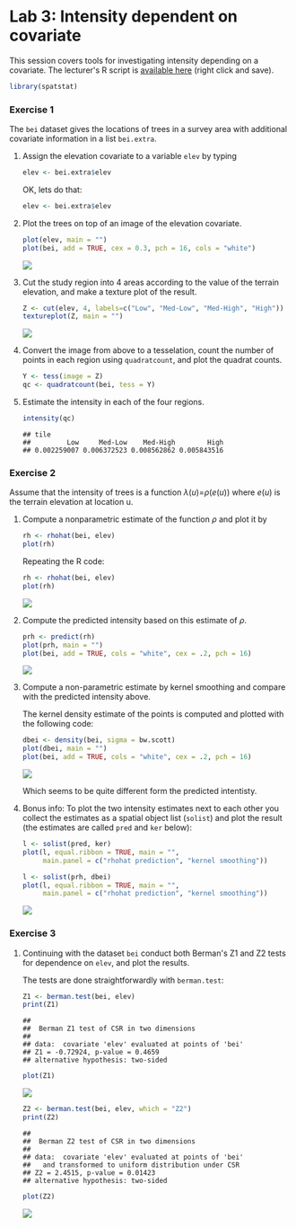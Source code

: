 Lab 3: Intensity dependent on covariate
================

This session covers tools for investigating intensity depending on a covariate.
The lecturer's R script is [available here](https://raw.githubusercontent.com/spatstat/SSAI2017/master/Scripts/script03.R) (right click and save).

``` r
library(spatstat)
```

### Exercise 1

The `bei` dataset gives the locations of trees in a survey area with additional covariate information in a list `bei.extra`.

1.  Assign the elevation covariate to a variable `elev` by typing

    ``` r
    elev <- bei.extra$elev
    ```

    OK, lets do that:

    ``` r
    elev <- bei.extra$elev
    ```

2.  Plot the trees on top of an image of the elevation covariate.

    ``` r
    plot(elev, main = "")
    plot(bei, add = TRUE, cex = 0.3, pch = 16, cols = "white")
    ```

    ![](solution03_files/figure-markdown_github/unnamed-chunk-5-1.png)

3.  Cut the study region into 4 areas according to the value of the terrain elevation, and make a texture plot of the result.

    ``` r
    Z <- cut(elev, 4, labels=c("Low", "Med-Low", "Med-High", "High"))
    textureplot(Z, main = "")
    ```

    ![](solution03_files/figure-markdown_github/unnamed-chunk-6-1.png)

4.  Convert the image from above to a tesselation, count the number of points in each region using `quadratcount`, and plot the quadrat counts.

    ``` r
    Y <- tess(image = Z)
    qc <- quadratcount(bei, tess = Y)
    ```

5.  Estimate the intensity in each of the four regions.

    ``` r
    intensity(qc)
    ```

        ## tile
        ##         Low     Med-Low    Med-High        High 
        ## 0.002259007 0.006372523 0.008562862 0.005843516

### Exercise 2

Assume that the intensity of trees is a function *λ*(*u*)=*ρ*(*e*(*u*)) where *e*(*u*) is the terrain elevation at location u.

1.  Compute a nonparametric estimate of the function *ρ* and plot it by

    ``` r
    rh <- rhohat(bei, elev)
    plot(rh)
    ```

    Repeating the R code:

    ``` r
    rh <- rhohat(bei, elev)
    plot(rh)
    ```

    ![](solution03_files/figure-markdown_github/unnamed-chunk-10-1.png)

2.  Compute the predicted intensity based on this estimate of *ρ*.

    ``` r
    prh <- predict(rh)
    plot(prh, main = "")
    plot(bei, add = TRUE, cols = "white", cex = .2, pch = 16)
    ```

    ![](solution03_files/figure-markdown_github/unnamed-chunk-11-1.png)

3.  Compute a non-parametric estimate by kernel smoothing and compare with the predicted intensity above.

    The kernel density estimate of the points is computed and plotted with the following code:

    ``` r
    dbei <- density(bei, sigma = bw.scott)
    plot(dbei, main = "")
    plot(bei, add = TRUE, cols = "white", cex = .2, pch = 16)
    ```

    ![](solution03_files/figure-markdown_github/unnamed-chunk-12-1.png)

    Which seems to be quite different form the predicted intentisty.

4.  Bonus info: To plot the two intensity estimates next to each other you collect the estimates as a spatial object list (`solist`) and plot the result (the estimates are called `pred` and `ker` below):

    ``` r
    l <- solist(pred, ker)
    plot(l, equal.ribbon = TRUE, main = "", 
         main.panel = c("rhohat prediction", "kernel smoothing"))
    ```

    ``` r
    l <- solist(prh, dbei)
    plot(l, equal.ribbon = TRUE, main = "",
         main.panel = c("rhohat prediction", "kernel smoothing"))
    ```

    ![](solution03_files/figure-markdown_github/unnamed-chunk-14-1.png)

### Exercise 3

1.  Continuing with the dataset `bei` conduct both Berman's Z1 and Z2 tests for dependence on `elev`, and plot the results.

    The tests are done straightforwardly with `berman.test`:

    ``` r
    Z1 <- berman.test(bei, elev)
    print(Z1)
    ```

        ## 
        ##  Berman Z1 test of CSR in two dimensions
        ## 
        ## data:  covariate 'elev' evaluated at points of 'bei'
        ## Z1 = -0.72924, p-value = 0.4659
        ## alternative hypothesis: two-sided

    ``` r
    plot(Z1)
    ```

    ![](solution03_files/figure-markdown_github/unnamed-chunk-15-1.png)

    ``` r
    Z2 <- berman.test(bei, elev, which = "Z2")
    print(Z2)
    ```

        ## 
        ##  Berman Z2 test of CSR in two dimensions
        ## 
        ## data:  covariate 'elev' evaluated at points of 'bei' 
        ##   and transformed to uniform distribution under CSR
        ## Z2 = 2.4515, p-value = 0.01423
        ## alternative hypothesis: two-sided

    ``` r
    plot(Z2)
    ```

    ![](solution03_files/figure-markdown_github/unnamed-chunk-15-2.png)

